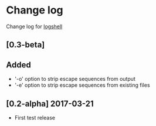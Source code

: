 # Change log
Change log for [logshell](https://github.com/dogoncouch/logshell)

## [0.3-beta]
## Added
- '-o' option to strip escape sequences from output
- '-e' option to strip escape sequences from existing files

## [0.2-alpha] 2017-03-21
- First test release
